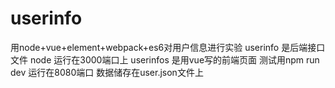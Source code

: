 # userinfo
用node+vue+element+webpack+es6对用户信息进行实验
userinfo 是后端接口文件 node 运行在3000端口上
userinfos 是用vue写的前端页面 测试用npm run dev 运行在8080端口
数据储存在user.json文件上
